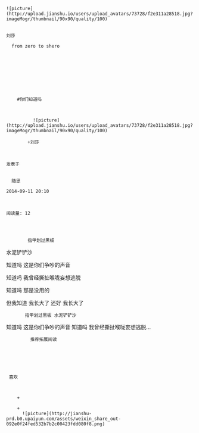 
    
  
    ![picture](http://upload.jianshu.io/users/upload_avatars/73728/f2e311a28518.jpg?imageMogr/thumbnail/90x90/quality/100)
    

    刘莎
  
      from zero to shero

  
  
    
  


    
      
        #你们知道吗
        
          
            
              ![picture](http://upload.jianshu.io/users/upload_avatars/73728/f2e311a28518.jpg?imageMogr/thumbnail/90x90/quality/100)
            
            +刘莎
        
        
    
    发表于 

    
      随思

    2014-09-11 20:10

    

    阅读量: 12
  


        
            指甲划过黑板
水泥铲铲沙

  知道吗
这是你们争吵的声音

  知道吗
我曾经撕扯喉咙妄想逃脱

  知道吗
那是没用的

  但我知道
我长大了
还好
我长大了


        
           指甲划过黑板 水泥铲铲沙 
 知道吗 这是你们争吵的声音 
 知道吗 我曾经撕扯喉咙妄想逃脱...
      
    
    
      
      
      
          
             推荐拓展阅读
        
      
    
    
      
          
     喜欢

      
      
        +
                  
        +
          ![picture](http://jianshu-prd.b0.upaiyun.com/assets/weixin_share_out-092e0f24fed532b7b2c00423fdd080f8.png)
        
      
    
  


